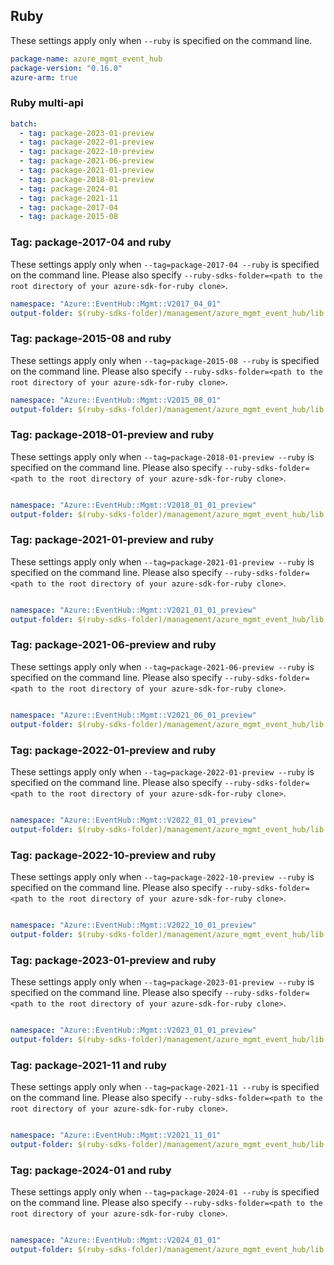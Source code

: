 ## Ruby

These settings apply only when `--ruby` is specified on the command line.

``` yaml
package-name: azure_mgmt_event_hub
package-version: "0.16.0"
azure-arm: true
```

### Ruby multi-api

``` yaml $(ruby) && $(multiapi)
batch:
  - tag: package-2023-01-preview
  - tag: package-2022-01-preview
  - tag: package-2022-10-preview
  - tag: package-2021-06-preview
  - tag: package-2021-01-preview
  - tag: package-2018-01-preview
  - tag: package-2024-01
  - tag: package-2021-11
  - tag: package-2017-04
  - tag: package-2015-08
```

### Tag: package-2017-04 and ruby

These settings apply only when `--tag=package-2017-04 --ruby` is specified on the command line.
Please also specify `--ruby-sdks-folder=<path to the root directory of your azure-sdk-for-ruby clone>`.

``` yaml $(tag) == 'package-2017-04' && $(ruby)
namespace: "Azure::EventHub::Mgmt::V2017_04_01"
output-folder: $(ruby-sdks-folder)/management/azure_mgmt_event_hub/lib
```

### Tag: package-2015-08 and ruby

These settings apply only when `--tag=package-2015-08 --ruby` is specified on the command line.
Please also specify `--ruby-sdks-folder=<path to the root directory of your azure-sdk-for-ruby clone>`.

``` yaml $(tag) == 'package-2015-08' && $(ruby)
namespace: "Azure::EventHub::Mgmt::V2015_08_01"
output-folder: $(ruby-sdks-folder)/management/azure_mgmt_event_hub/lib
```

### Tag: package-2018-01-preview and ruby

These settings apply only when `--tag=package-2018-01-preview --ruby` is specified on the command line.
Please also specify `--ruby-sdks-folder=<path to the root directory of your azure-sdk-for-ruby clone>`.

``` yaml $(tag) == 'package-2018-01-preview' && $(ruby)

namespace: "Azure::EventHub::Mgmt::V2018_01_01_preview"
output-folder: $(ruby-sdks-folder)/management/azure_mgmt_event_hub/lib
```

### Tag: package-2021-01-preview and ruby

These settings apply only when `--tag=package-2021-01-preview --ruby` is specified on the command line.
Please also specify `--ruby-sdks-folder=<path to the root directory of your azure-sdk-for-ruby clone>`.

``` yaml $(tag) == 'package-2021-01-preview' && $(ruby)

namespace: "Azure::EventHub::Mgmt::V2021_01_01_preview"
output-folder: $(ruby-sdks-folder)/management/azure_mgmt_event_hub/lib
```

### Tag: package-2021-06-preview and ruby

These settings apply only when `--tag=package-2021-06-preview --ruby` is specified on the command line.
Please also specify `--ruby-sdks-folder=<path to the root directory of your azure-sdk-for-ruby clone>`.

``` yaml $(tag) == 'package-2021-06-preview' && $(ruby)

namespace: "Azure::EventHub::Mgmt::V2021_06_01_preview"
output-folder: $(ruby-sdks-folder)/management/azure_mgmt_event_hub/lib
```

### Tag: package-2022-01-preview and ruby

These settings apply only when `--tag=package-2022-01-preview --ruby` is specified on the command line.
Please also specify `--ruby-sdks-folder=<path to the root directory of your azure-sdk-for-ruby clone>`.

``` yaml $(tag) == 'package-2022-01-preview' && $(ruby)

namespace: "Azure::EventHub::Mgmt::V2022_01_01_preview"
output-folder: $(ruby-sdks-folder)/management/azure_mgmt_event_hub/lib
```

### Tag: package-2022-10-preview and ruby

These settings apply only when `--tag=package-2022-10-preview --ruby` is specified on the command line.
Please also specify `--ruby-sdks-folder=<path to the root directory of your azure-sdk-for-ruby clone>`.

``` yaml $(tag) == 'package-2022-10-preview' && $(ruby)

namespace: "Azure::EventHub::Mgmt::V2022_10_01_preview"
output-folder: $(ruby-sdks-folder)/management/azure_mgmt_event_hub/lib
```

### Tag: package-2023-01-preview and ruby

These settings apply only when `--tag=package-2023-01-preview --ruby` is specified on the command line.
Please also specify `--ruby-sdks-folder=<path to the root directory of your azure-sdk-for-ruby clone>`.

``` yaml $(tag) == 'package-2023-01-preview' && $(ruby)

namespace: "Azure::EventHub::Mgmt::V2023_01_01_preview"
output-folder: $(ruby-sdks-folder)/management/azure_mgmt_event_hub/lib
```

### Tag: package-2021-11 and ruby

These settings apply only when `--tag=package-2021-11 --ruby` is specified on the command line.
Please also specify `--ruby-sdks-folder=<path to the root directory of your azure-sdk-for-ruby clone>`.

``` yaml $(tag) == 'package-2021-11' && $(ruby)

namespace: "Azure::EventHub::Mgmt::V2021_11_01"
output-folder: $(ruby-sdks-folder)/management/azure_mgmt_event_hub/lib
```

### Tag: package-2024-01 and ruby

These settings apply only when `--tag=package-2024-01 --ruby` is specified on the command line.
Please also specify `--ruby-sdks-folder=<path to the root directory of your azure-sdk-for-ruby clone>`.

``` yaml $(tag) == 'package-2024-01' && $(ruby)

namespace: "Azure::EventHub::Mgmt::V2024_01_01"
output-folder: $(ruby-sdks-folder)/management/azure_mgmt_event_hub/lib
```
